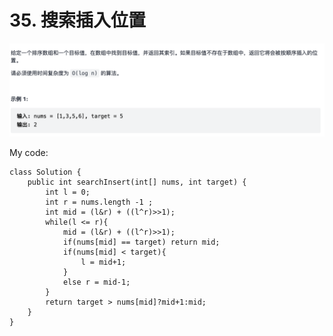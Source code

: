 # 35. 搜索插入位置

![](../../../.gitbook/assets/tu-pian-%20%2845%29.png)

My code:

```text
class Solution {
    public int searchInsert(int[] nums, int target) {
        int l = 0;
        int r = nums.length -1 ;
        int mid = (l&r) + ((l^r)>>1);
        while(l <= r){
            mid = (l&r) + ((l^r)>>1);
            if(nums[mid] == target) return mid;
            if(nums[mid] < target){
                l = mid+1;
            }
            else r = mid-1;
        }
        return target > nums[mid]?mid+1:mid;
    }
}
```

